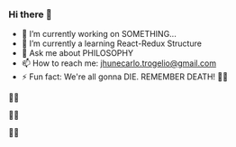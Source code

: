 ### Hi there 👋

- 🔭 I’m currently working on SOMETHING...
- 🌱 I’m currently a learning React-Redux Structure
- 💬 Ask me about PHILOSOPHY
- 📫 How to reach me: jhunecarlo.trogelio@gmail.com
- ⚡ Fun fact: We're all gonna DIE. REMEMBER DEATH!
🐱‍👤


🐱‍💻

🐱‍🏍

🐱‍👓

